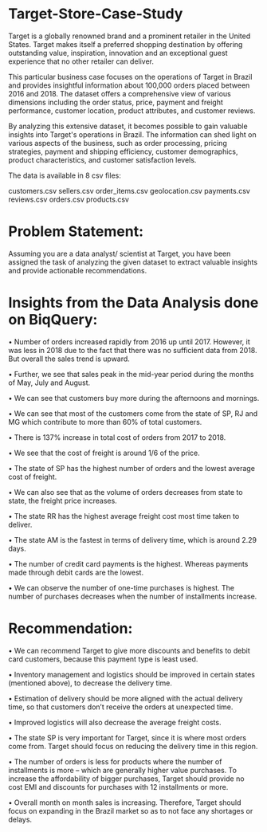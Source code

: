 # Target-Store-Case-Study
Target is a globally renowned brand and a prominent retailer in the United States. Target makes itself a preferred shopping destination by offering outstanding value, inspiration, innovation and an exceptional guest experience that no other retailer can deliver.

This particular business case focuses on the operations of Target in Brazil and provides insightful information about 100,000 orders placed between 2016 and 2018. The dataset offers a comprehensive view of various dimensions including the order status, price, payment and freight performance, customer location, product attributes, and customer reviews.

By analyzing this extensive dataset, it becomes possible to gain valuable insights into Target's operations in Brazil. The information can shed light on various aspects of the business, such as order processing, pricing strategies, payment and shipping efficiency, customer demographics, product characteristics, and customer satisfaction levels.

The data is available in 8 csv files:

customers.csv sellers.csv order_items.csv geolocation.csv payments.csv reviews.csv orders.csv products.csv

# Problem Statement:
Assuming you are a data analyst/ scientist at Target, you have been assigned the task of analyzing the given dataset to extract valuable insights and provide actionable recommendations.

# Insights from the Data Analysis done on BiqQuery:
• Number of orders increased rapidly from 2016 up until 2017. However, it was less in 2018 due to the fact that there was no sufficient data from 2018. But overall the sales trend is upward.

• Further, we see that sales peak in the mid-year period during the months of May, July and August.

• We can see that customers buy more during the afternoons and mornings.

• We can see that most of the customers come from the state of SP, RJ and MG which contribute to more than 60% of total customers.

• There is 137% increase in total cost of orders from 2017 to 2018.

• We see that the cost of freight is around 1/6 of the price.

• The state of SP has the highest number of orders and the lowest average cost of freight.

• We can also see that as the volume of orders decreases from state to state, the freight price increases.

• The state RR has the highest average freight cost most time taken to deliver.

• The state AM is the fastest in terms of delivery time, which is around 2.29 days.

• The number of credit card payments is the highest. Whereas payments made through debit cards are the lowest.

• We can observe the number of one-time purchases is highest. The number of purchases decreases when the number of installments increase.

# Recommendation:
• We can recommend Target to give more discounts and benefits to debit card customers, because this payment type is least used.

• Inventory management and logistics should be improved in certain states (mentioned above), to decrease the delivery time.

• Estimation of delivery should be more aligned with the actual delivery time, so that customers don’t receive the orders at unexpected time.

• Improved logistics will also decrease the average freight costs.

• The state SP is very important for Target, since it is where most orders come from. Target should focus on reducing the delivery time in this region.

• The number of orders is less for products where the number of installments is more – which are generally higher value purchases. To increase the affordability of bigger purchases, Target should provide no cost EMI and discounts for purchases with 12 installments or more.

• Overall month on month sales is increasing. Therefore, Target should focus on expanding in the Brazil market so as to not face any shortages or delays.

